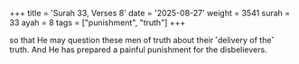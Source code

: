 +++
title = 'Surah 33, Verses 8'
date = '2025-08-27'
weight = 3541
surah = 33
ayah = 8
tags = ["punishment", "truth"]
+++

so that He may question these men of truth about their ˹delivery of the˺ truth. And He has prepared a painful punishment for the disbelievers.